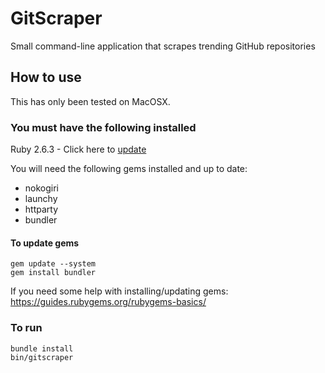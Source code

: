 # GitScraper
Small command-line application that scrapes trending GitHub repositories

## How to use
This has only been tested on MacOSX.
### You must have the following installed 
Ruby 2.6.3 - Click here to [update](http://codingpad.maryspad.com/2017/04/29/update-mac-os-x-to-the-current-version-of-ruby/)

You will need the following gems installed and up to date: 
- nokogiri
- launchy
- httparty
- bundler 

#### To update gems 
```
gem update --system
gem install bundler
```

If you need some help with installing/updating gems: 
https://guides.rubygems.org/rubygems-basics/


### To run 
```
bundle install
bin/gitscraper
```
